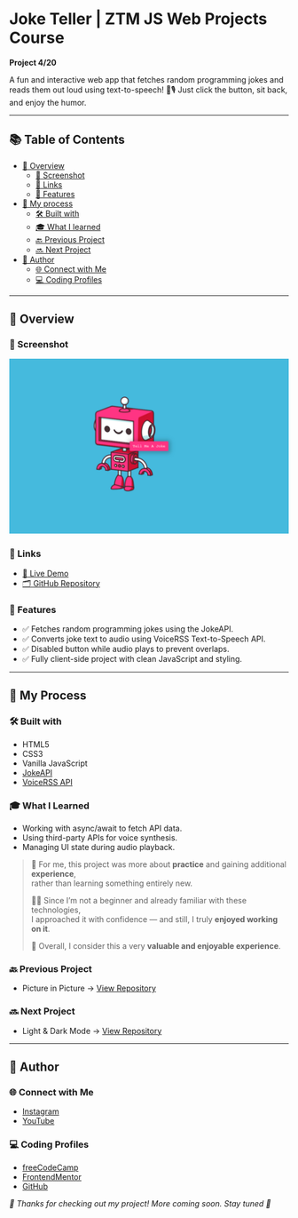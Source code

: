 # Joke Teller | ZTM JS Web Projects Course

**Project 4/20**

A fun and interactive web app that fetches random programming jokes and reads them out loud using text-to-speech! 🧠🎙️ Just click the button, sit back, and enjoy the humor.

---

## 📚 Table of Contents

- [🔎 Overview](#-overview)
  - [📸 Screenshot](#-screenshot)
  - [🔗 Links](#-links)
  - [📌 Features](#-features)
- [🧠 My process](#-my-process)
  - [🛠️ Built with](#️-built-with)
  - [🎓 What I learned](#-what-i-learned)
  - [🔙 Previous Project](#-previous-project)
  - [🔜 Next Project](#-next-project)
- [👤 Author](#-author)
  - [🌐 Connect with Me](#-connect-with-me)
  - [💻 Coding Profiles](#-coding-profiles)

---

## 🔎 Overview

### 📸 Screenshot

![screenshot of the project's webpage](./assets/screenshot.jpg)

### 🔗 Links

 - [🔴 Live Demo](https://dalascript.github.io/joke-teller/)
 - [🗂️ GitHub Repository](https://github.com/DalaScript/joke-teller)

### 📌 Features

 - ✅ Fetches random programming jokes using the JokeAPI.
 - ✅ Converts joke text to audio using VoiceRSS Text-to-Speech API.
 - ✅ Disabled button while audio plays to prevent overlaps.
 - ✅ Fully client-side project with clean JavaScript and styling.

---

## 🧠 My Process

### 🛠️ Built with

 - HTML5
 - CSS3
 - Vanilla JavaScript
 - [JokeAPI](https://jokeapi.dev/)
 - [VoiceRSS API](https://www.voicerss.org/)

### 🎓 What I Learned

 - Working with async/await to fetch API data.
 - Using third-party APIs for voice synthesis.
 - Managing UI state during audio playback.

  > 🚀 For me, this project was more about **practice** and gaining additional **experience**,  
  > rather than learning something entirely new.  
  >  
  > 👨‍💻 Since I’m not a beginner and already familiar with these technologies,  
  > I approached it with confidence — and still, I truly **enjoyed working on it**.  
  >  
  > 🎯 Overall, I consider this a very **valuable and enjoyable experience**.

### 🔙 Previous Project

 - Picture in Picture → [View Repository](https://github.com/DalaScript/picture-in-picture)

### 🔜 Next Project

 - Light & Dark Mode → [View Repository](https://github.com/DalaScript/light-dark-mode)

---

## 👤 Author

### 🌐 Connect with Me

 - [Instagram](https://www.instagram.com/DalaScript)
 - [YouTube](https://www.youtube.com/@DalaScript)

### 💻 Coding Profiles

 - [freeCodeCamp](https://www.freecodecamp.org/DalaScript)
 - [FrontendMentor](https://www.frontendmentor.io/profile/DalaScript)
 - [GitHub](https://github.com/DalaScript)

*🙌 Thanks for checking out my project! More coming soon. Stay tuned 🚀*